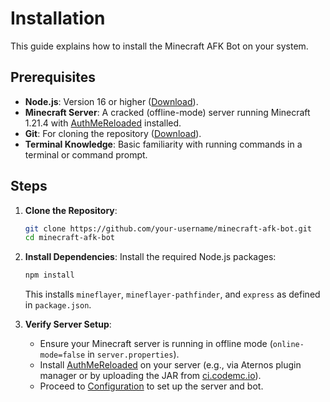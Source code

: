 # Installation

This guide explains how to install the Minecraft AFK Bot on your system.

## Prerequisites
- **Node.js**: Version 16 or higher ([Download](https://nodejs.org/)).
- **Minecraft Server**: A cracked (offline-mode) server running Minecraft 1.21.4 with [AuthMeReloaded](https://www.spigotmc.org/resources/authmereloaded.6269/) installed.
- **Git**: For cloning the repository ([Download](https://git-scm.com/)).
- **Terminal Knowledge**: Basic familiarity with running commands in a terminal or command prompt.

## Steps
1. **Clone the Repository**:
   ```bash
   git clone https://github.com/your-username/minecraft-afk-bot.git
   cd minecraft-afk-bot
   ```

2. **Install Dependencies**:
   Install the required Node.js packages:
   ```bash
   npm install
   ```
   This installs `mineflayer`, `mineflayer-pathfinder`, and `express` as defined in `package.json`.

3. **Verify Server Setup**:
   - Ensure your Minecraft server is running in offline mode (`online-mode=false` in `server.properties`).
   - Install [AuthMeReloaded](https://www.spigotmc.org/resources/authmereloaded.6269/) on your server (e.g., via Aternos plugin manager or by uploading the JAR from [ci.codemc.io](https://ci.codemc.io/job/AuthMe/job/AuthMeReloaded/)).
   - Proceed to [Configuration](configuration.md) to set up the server and bot.